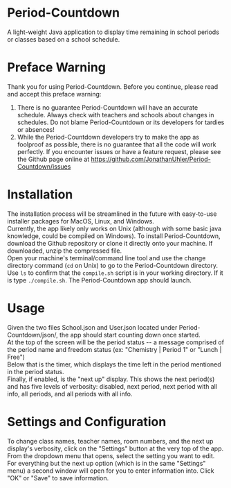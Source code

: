 # Period-Countdown
A light-weight Java application to display time remaining in school periods or classes based on a school schedule.

# Preface Warning
Thank you for using Period-Countdown. Before you continue, please read and accept this preface warning:
1) There is no guarantee Period-Countdown will have an accurate schedule. Always check with teachers and schools about changes in schedules. Do not blame Period-Countdown or its developers for tardies or absences!
2) While the Period-Countdown developers try to make the app as foolproof as possible, there is no guarantee that all the code will work perfectly. If you encounter issues or have a feature request, please see the Github page online at https://github.com/JonathanUhler/Period-Countdown/issues

# Installation
The installation process will be streamlined in the future with easy-to-use installer packages for MacOS, Linux, and Windows.\
Currently, the app likely only works on Unix (although with some basic java knowledge, could be compiled on Windows). To install Period-Countdown, download the Github repository or clone it directly onto your machine. If downloaded, unzip the compressed file.\
Open your machine's terminal/command line tool and use the change directory command (```cd``` on Unix) to go to the Period-Countdown directory.\
Use ```ls``` to confirm that the ```compile.sh``` script is in your working directory. If it is type ```./compile.sh```. The Period-Countdown app should launch.

# Usage
Given the two files School.json and User.json located under Period-Countdown/json/, the app should start counting down once started.\
At the top of the screen will be the period status -- a message comprised of the period name and freedom status (ex: "Chemistry | Period 1" or "Lunch | Free")\
Below that is the timer, which displays the time left in the period mentioned in the period status.\
Finally, if enabled, is the "next up" display. This shows the next period(s) and has five levels of verbosity: disabled, next period, next period with all info, all periods, and all periods with all info.

# Settings and Configuration
To change class names, teacher names, room numbers, and the next up display's verbosity, click on the "Settings" button at the very top of the app.\
From the dropdown menu that opens, select the setting you want to edit. For everything but the next up option (which is in the same "Settings" menu) a second window will open for you to enter information into. Click "OK" or "Save" to save information.
